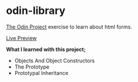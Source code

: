 # odin-library

[The Odin Project](https://www.theodinproject.com/lessons/node-path-javascript-library) exercise to learn about html forms.

[Live Preview](https://oguzhan-ulutas.github.io/odin-library/)

**What I learned with this project;**

- Objects And Object Constructors
- The Prototype
- Prototypal Inheritance
